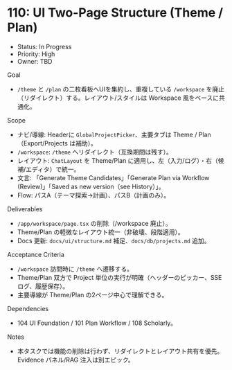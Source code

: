 # 110: UI Two-Page Structure (Theme / Plan)

- Status: In Progress
- Priority: High
- Owner: TBD

Goal
- `/theme` と `/plan` の二枚看板へUIを集約し、重複している `/workspace` を廃止（リダイレクト）する。レイアウト/スタイルは Workspace 風をベースに共通化。

Scope
- ナビ/導線: Headerに `GlobalProjectPicker`、主要タブは Theme / Plan（Export/Projects は補助）。
- `/workspace`: `/theme` へリダイレクト（互換期間は残す）。
- レイアウト: `ChatLayout` を Theme/Plan に適用し、左（入力/ログ）・右（候補/エディタ）で統一。
- 文言: 「Generate Theme Candidates」「Generate Plan via Workflow (Review)」「Saved as new version（see History）」。
- Flow: パスA（テーマ探索→計画）、パスB（計画のみ）。

Deliverables
- `/app/workspace/page.tsx` の削除（/workspace 廃止）。
- Theme/Plan の軽微なレイアウト統一（非破壊、段階適用）。
- Docs 更新: `docs/ui/structure.md` 補足、`docs/db/projects.md` 追加。

Acceptance Criteria
- `/workspace` 訪問時に `/theme` へ遷移する。
- Theme/Plan 双方で Project 単位の実行が明確（ヘッダーのピッカー、SSEログ、履歴保存）。
- 主要導線が Theme/Plan の2ページ中心で理解できる。

Dependencies
- 104 UI Foundation / 101 Plan Workflow / 108 Scholarly。

Notes
- 本タスクでは機能の削除は行わず、リダイレクトとレイアウト共有を優先。Evidence パネル/RAG 注入は別エピック。
